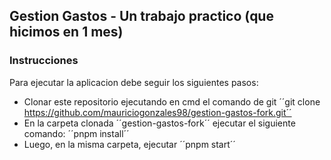 ## Gestion Gastos - Un trabajo practico (que hicimos en 1 mes)

### Instrucciones
Para ejecutar la aplicacion debe seguir los siguientes pasos:
  - Clonar este repositorio ejecutando en cmd el comando de git ´´git clone https://github.com/mauriciogonzales98/gestion-gastos-fork.git´´
  - En la carpeta clonada ´´gestion-gastos-fork´´ ejecutar el siguiente comando: ´´pnpm install´´
  - Luego, en la misma carpeta, ejecutar ´´pnpm start´´  